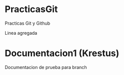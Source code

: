 # PracticasGit
Practicas Git y Github

Linea agregada
# Documentacion1 (Krestus)
Documentacion de prueba para branch